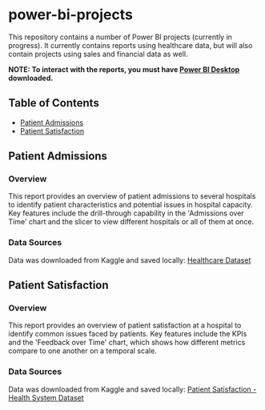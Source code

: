 # power-bi-projects
This repository contains a number of Power BI projects (currently in progress). It currently contains reports using healthcare data, but will also contain projects using sales and financial data as well.

**NOTE: To interact with the reports, you must have [Power BI Desktop](https://www.microsoft.com/en-us/power-platform/products/power-bi/desktop) downloaded.**

## Table of Contents
- [Patient Admissions](#patientadmissions)
- [Patient Satisfaction](#patientadmissions)

## Patient Admissions
### Overview
This report provides an overview of patient admissions to several hospitals to identify patient characteristics and potential issues in hospital capacity. Key features include the drill-through capability in the 'Admissions over Time' chart and the slicer to view different hospitals or all of them at once.

### Data Sources
Data was downloaded from Kaggle and saved locally:
[Healthcare Dataset](https://www.kaggle.com/datasets/eduardolicea/healthcare-dataset)


## Patient Satisfaction
### Overview
This report provides an overview of patient satisfaction at a hospital to identify common issues faced by patients. Key features include the KPIs and the 'Feedback over Time' chart, which shows how different metrics compare to one another on a temporal scale.

### Data Sources
Data was downloaded from Kaggle and saved locally:
[Patient Satisfaction - Health System Dataset](https://www.kaggle.com/datasets/gabrielsantello/patient-satisfaction-health-system-dataset)

